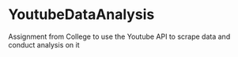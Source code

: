 # YoutubeDataAnalysis
Assignment from College to use the Youtube API to scrape data and conduct analysis on it
